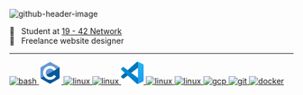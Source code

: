 ![github-header-image](https://github.com/ulyssegerkens/ulyssegerkens/assets/99326326/b75b6618-a784-4966-bae5-02b9911500bf)
<p>
👾 &nbsp;&nbsp;Student at <a href="https://campus19.be/">19 - 42 Network</a></br>
📡 &nbsp;&nbsp;Freelance website designer
</p>


---
<p>
  <a href="https://www.gnu.org/software/bash/" target="_blank"> <img src="https://www.vectorlogo.zone/logos/gnu_bash/gnu_bash-icon.svg" alt="bash" width="40" height="40"/> </a> 
  <a href="https://www.cprogramming.com/" target="_blank"> <img src="https://raw.githubusercontent.com/devicons/devicon/master/icons/c/c-original.svg" alt="c" width="40" height="40"/> </a> 
  <a href="https://html.spec.whatwg.org/" target="_blank"> <img src="https://upload.wikimedia.org/wikipedia/commons/thumb/3/38/HTML5_Badge.svg/2048px-HTML5_Badge.svg.png" alt="linux" width="40" height="40"/> </a>
    <a href="https://www.w3.org/TR/CSS/" target="_blank"> <img src="https://upload.wikimedia.org/wikipedia/commons/thumb/6/62/CSS3_logo.svg/800px-CSS3_logo.svg.png" alt="linux" width="40" height="40"/> </a> 
  <a href="https://code.visualstudio.com/" target="_blank"> <img src="https://raw.githubusercontent.com/devicons/devicon/1119b9f84c0290e0f0b38982099a2bd027a48bf1/icons/vscode/vscode-original.svg" alt="linux" width="40" height="40"/> </a> 
  <a href="https://webflow.com/" target="_blank"> <img src="https://cdn.icon-icons.com/icons2/2699/PNG/512/webflow_logo_icon_169218.png" alt="linux" width="40" height="40"/> </a> 
  <a href="https://www.shopify.com" target="_blank"> <img src="https://cdn.worldvectorlogo.com/logos/shopify.svg" alt="linux" width="40" height="40"/> </a> 
  <a href="https://www.adobe.com/be_en/products/photoshop.html" target="_blank"> <img src="https://upload.wikimedia.org/wikipedia/commons/thumb/a/af/Adobe_Photoshop_CC_icon.svg/640px-Adobe_Photoshop_CC_icon.svg.png" alt="gcp" width="40" height="40"/> </a> 
  <a href="https://www.adobe.com/be_en/products/photoshop-lightroom-classic.html" target="_blank"> <img src="https://www.adobe.com/content/dam/acom/one-console/icons_rebrand/lrc_appicon.svg" alt="git" width="40" height="40"/> </a> 
  <a href="https://www.notion.so/" target="_blank"> <img src="https://upload.wikimedia.org/wikipedia/commons/4/45/Notion_app_logo.png" alt="docker" width="40" height="40"/> </a> 
</p>
